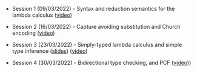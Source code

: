 * Session 1 (09/03/2022) - Syntax and reduction semantics for the lambda calculus ([video](https://web.microsoftstream.com/video/c0683f5e-c14b-45b6-96a3-e98121e35f80))

* Session 2 (16/03/2022) - Capture avoiding substitution and Church encoding ([video](https://web.microsoftstream.com/video/7cf3ed91-462a-4af7-9808-3de471d99a3c))

* Session 3 (23/03/2022) - Simply-typed lambda calculus and simple type inference ([slides](https://github.com/dorchard/lcore/blob/main/material/lambda-club-slides.pdf)) ([video](https://web.microsoftstream.com/video/5359155c-561e-4bc6-8f58-da422d3bf822))

* Session 4 (30/03/2022) - Bidirectional type checking, and PCF ([video](https://northeuroper-notifyp.svc.ms/api/v2/tracking/method/Click?mi=BX-6B8hJCU2GhvOfzmn0BQ&tc=StreamVideo&cs=80397c5a70d7df1749317e017ac3699e&ru=https%3a%2f%2fweb.microsoftstream.com%2fvideo%2f367df2a9-04a9-41c6-bdde-d60615fb34bc)))
